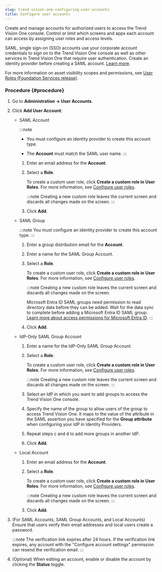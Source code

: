 ```yaml
---
slug: trend-vision-one-configuring-user-accounts
title: Configure user accounts
---
```


Create and manage accounts for authorized users to access the Trend Vision One console. Control or limit which screens and apps each account can access by assigning user roles and access levels.

SAML, single sign-on (SSO) accounts use your corporate account credentials to sign on to the Trend Vision One console as well as other services in Trend Vision One that require user authentication. Create an identity provider before creating a SAML account. [Learn more](identity-providers.md).

For more information on asset visibility scopes and permissions, see [User Roles (Foundation Services release)](user-roles-foundation-services.md).

### Procedure {#procedure}

1.  Go to **Administration → User Accounts**.

2.  Click **Add User Account**:

    - SAML Account

      :::note
      - You must configure an identity provider to create this account type.

      - The **Account** must match the SAML user name.
      :::

      1.  Enter an email address for the **Account**.

      2.  Select a **Role**.

          To create a custom user role, click **Create a custom role in User Roles**. For more information, see [Configure user roles](configuring-user-roles.md).

          :::note
          Creating a new custom role leaves the current screen and discards all changes made on the screen.
          :::

      3.  Click **Add**.

    - SAML Group

      :::note
      You must configure an identity provider to create this account type.
      :::

      1.  Enter a group distribution email for the **Account**.

      2.  Enter a name for the SAML Group Account.

      3.  Select a **Role**.

          To create a custom user role, click **Create a custom role in User Roles**. For more information, see [Configure user roles](configuring-user-roles.md).

          :::note
          Creating a new custom role leaves the current screen and discards all changes made on the screen.

          Microsoft Entra ID SAML groups need permission to read directory data before they can be added. Wait for the data sync to complete before adding a Microsoft Entra ID SAML group. [Learn more about access permissions for Microsoft Entra ID](integration-aad-third-party.md).
          :::

      4.  Click **Add**.

    - IdP-Only SAML Group Account

      1.  Enter a name for the IdP-Only SAML Group Account.

      2.  Select a **Role**.

          To create a custom user role, click **Create a custom role in User Roles**. For more information, see [Configure user roles](configuring-user-roles.md).

          :::note
          Creating a new custom role leaves the current screen and discards all changes made on the screen.
          :::

      3.  Select an IdP in which you want to add groups to access the Trend Vision One console.

      4.  Specify the name of the group to allow users of the group to access Trend Vision One. It maps to the value of the attribute in the SAML assertion you have specified for the **Group attribute** when configuring your IdP in Identity Providers.

      5.  Repeat steps c and d to add more groups in another IdP.

      6.  Click **Add**.

    - Local Account

      1.  Enter an email address for the **Account**.

      2.  Select a **Role**.

          To create a custom user role, click **Create a custom role in User Roles**. For more information, see [Configure user roles](configuring-user-roles.md).

          :::note
          Creating a new custom role leaves the current screen and discards all changes made on the screen.
          :::

      3.  Click **Add**.

3.  (For SAML Accounts, SAML Group Accounts, and Local Accounts) Ensure that users verify their email addresses and local users create a password.

    :::note
    The verification link expires after 24 hours. If the verification link expires, any account with the "Configure account settings" permission can resend the verification email.
    :::

4.  (Optional) When editing an account, enable or disable the account by clicking the **Status** toggle.

